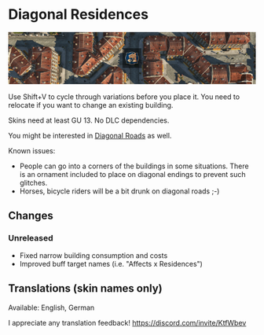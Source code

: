 # Diagonal Residences

![](./banner.png)

Use Shift+V to cycle through variations before you place it.
You need to relocate if you want to change an existing building.

Skins need at least GU 13.
No DLC dependencies.

You might be interested in [Diagonal Roads](https://www.nexusmods.com/anno1800/mods/164) as well.

Known issues:
- People can go into a corners of the buildings in some situations.
  There is an ornament included to place on diagonal endings to prevent such glitches.
- Horses, bicycle riders will be a bit drunk on diagonal roads ;-)

## Changes

### Unreleased

- Fixed narrow building consumption and costs
- Improved buff target names (i.e. "Affects x Residences")

## Translations (skin names only)

Available: English, German

I appreciate any translation feedback! https://discord.com/invite/KtfWbev
